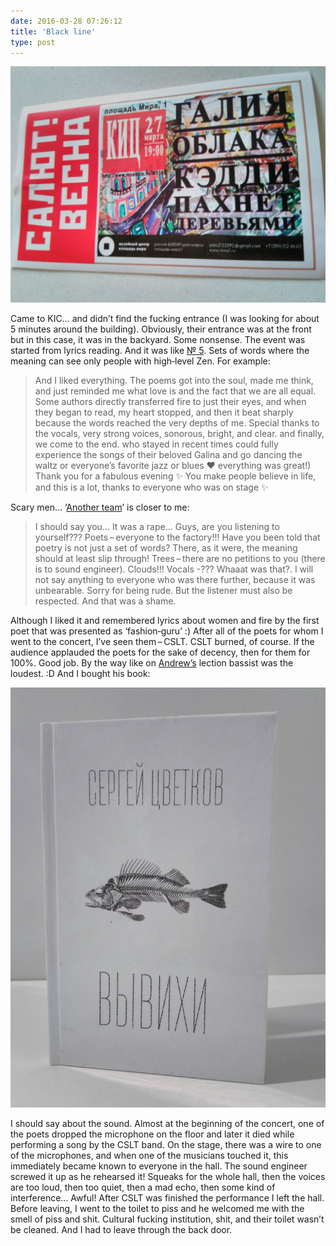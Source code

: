 ```yaml
---
date: 2016-03-28 07:26:12
title: 'Black line'
type: post
---
```


![KIC ticket](salyut-vesna-kic-27-03-16.jpg)

Came to KIC… and didn’t find the fucking entrance (I was looking for about 5 minutes around the
building). Obviously, their entrance was at the front but in this case, it was in the backyard. Some
nonsense. The event was started from lyrics reading. And it was like
[№ 5](https://en.wikipedia.org/wiki/No._5,_1948). Sets of words where the meaning can see only
people with high‐level Zen. For example:

> And I liked everything. The poems got into the soul, made me think, and just reminded me what love
> is and the fact that we are all equal. Some authors directly transferred fire to just their eyes,
> and when they began to read, my heart stopped, and then it beat sharply because the words reached
> the very depths of me. Special thanks to the vocals, very strong voices, sonorous, bright, and
> clear. and finally, we come to the end. who stayed in recent times could fully experience the
> songs of their beloved Galina and go dancing the waltz or everyone’s favorite jazz or blues ❤
> everything was great!) Thank you for a fabulous evening ✨ You make people believe in life, and
> this is a lot, thanks to everyone who was on stage ✨

Scary men… ‘[Another team](https://vk.com/wall-115786413_36)’ is closer to me:

> I should say you… It was a rape… Guys, are you listening to yourself??? Poets – everyone to the
> factory!!! Have you been told that poetry is not just a set of words? There, as it were, the
> meaning should at least slip through! Trees – there are no petitions to you (there is to sound
> engineer). Clouds!!! Vocals -??? Whaaat was that?. I will not say anything to everyone who was
> there further, because it was unbearable. Sorry for being rude. But the listener must also be
> respected. And that was a shame.

Although I liked it and remembered lyrics about women and fire by the first poet that was presented
as ‘fashion‐guru’ :) After all of the poets for whom I went to the concert, I’ve seen them – CSLT.
CSLT burned, of course. If the audience applauded the poets for the sake of decency, then for them
for 100%. Good job. By the way like on [Andrew’s](https://vk.com/a_shevelev) lection bassist was the
loudest. :D And I bought his book:

![Book by Sergey Cvetkov ‘Luxations’](vyvihi.jpg)

I should say about the sound. Almost at the beginning of the concert, one of the poets dropped the
microphone on the floor and later it died while performing a song by the CSLT band. On the stage,
there was a wire to one of the microphones, and when one of the musicians touched it, this
immediately became known to everyone in the hall. The sound engineer screwed it up as he rehearsed
it! Squeaks for the whole hall, then the voices are too loud, then too quiet, then a mad echo, then
some kind of interference… Awful! After CSLT was finished the performance I left the hall. Before
leaving, I went to the toilet to piss and he welcomed me with the smell of piss and shit. Cultural
fucking institution, shit, and their toilet wasn’t be cleaned. And I had to leave through the back
door.
